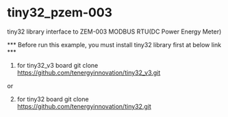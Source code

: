 # tiny32_pzem-003

tiny32 library interface to ZEM-003 MODBUS RTU(DC Power Energy Meter)

*** Before run this example, you must install tiny32 library first at below link ***

1) for tiny32_v3 board
git clone https://github.com/tenergyinnovation/tiny32_v3.git

or

2) for tiny32 board
git clone https://github.com/tenergyinnovation/tiny32.git



